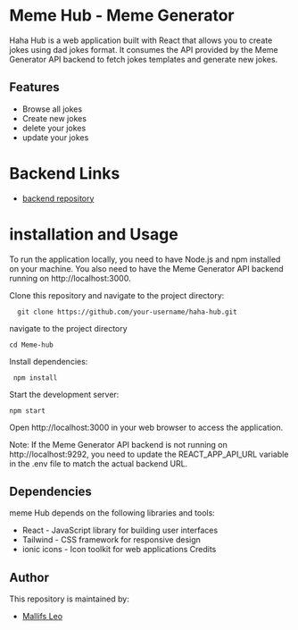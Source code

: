 # Meme Hub - Meme Generator

Haha Hub is a web application built with React that allows you to create jokes using dad jokes format. It consumes the API provided by the Meme Generator API backend to fetch jokes templates and generate new jokes.

## Features
 - Browse all jokes
 - Create new jokes 
- delete your jokes
- update your jokes

 # Backend Links
  - [backend repository](https://github.com/mallifs/phase_3_Project_MEME_GENERATOR)
 

# installation and Usage
To run the application locally, you need to have Node.js and npm installed on your machine. You also need to have the Meme Generator API backend running on http://localhost:3000.

Clone this repository and navigate to the project directory:

      git clone https://github.com/your-username/haha-hub.git 

 navigate to the project directory

    cd Meme-hub
                
Install dependencies:

     npm install


Start the development server:

    npm start
 Open http://localhost:3000 in your web browser to access the application.

Note: If the Meme Generator API backend is not running on http://localhost:9292, you need to update the REACT_APP_API_URL variable in the .env file to match the actual backend URL.

## Dependencies

meme Hub depends on the following libraries and tools:

- React - JavaScript library for building user interfaces
- Tailwind - CSS framework for responsive design
- ionic icons - Icon toolkit for web applications
Credits

## Author
This repository is maintained by:

- [Mallifs Leo](https://github.com/mallifs) 